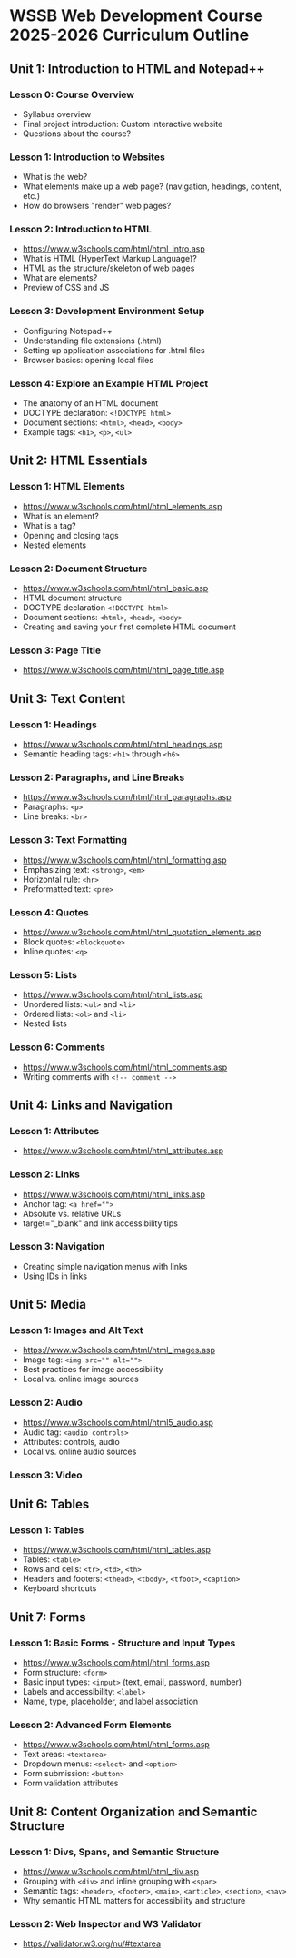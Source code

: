 # WSSB Web Development Course 2025-2026 Curriculum Outline
## Unit 1: Introduction to HTML and Notepad++

### Lesson 0: Course Overview
- Syllabus overview
- Final project introduction: Custom interactive website
- Questions about the course?

### Lesson 1: Introduction to Websites
- What is the web?
- What elements make up a web page? (navigation, headings, content, etc.)
- How do browsers "render" web pages?

### Lesson 2: Introduction to HTML
- https://www.w3schools.com/html/html_intro.asp
- What is HTML (HyperText Markup Language)?
- HTML as the structure/skeleton of web pages
- What are elements?
- Preview of CSS and JS

### Lesson 3: Development Environment Setup
- Configuring Notepad++
- Understanding file extensions (.html)
- Setting up application associations for .html files
- Browser basics: opening local files

### Lesson 4: Explore an Example HTML Project
- The anatomy of an HTML document
- DOCTYPE declaration: `<!DOCTYPE html>`
- Document sections: `<html>`, `<head>`, `<body>`
- Example tags: `<h1>`, `<p>`, `<ul>`

## Unit 2: HTML Essentials
### Lesson 1: HTML Elements
- https://www.w3schools.com/html/html_elements.asp
- What is an element?
- What is a tag?
- Opening and closing tags
- Nested elements

### Lesson 2: Document Structure
- https://www.w3schools.com/html/html_basic.asp
- HTML document structure
- DOCTYPE declaration `<!DOCTYPE html>`
- Document sections: `<html>`, `<head>`, `<body>`
- Creating and saving your first complete HTML document

### Lesson 3: Page Title
- https://www.w3schools.com/html/html_page_title.asp

## Unit 3: Text Content

### Lesson 1: Headings
- https://www.w3schools.com/html/html_headings.asp
- Semantic heading tags: `<h1>` through `<h6>`

### Lesson 2: Paragraphs, and Line Breaks
- https://www.w3schools.com/html/html_paragraphs.asp
- Paragraphs: `<p>`
- Line breaks: `<br>`

### Lesson 3: Text Formatting
- https://www.w3schools.com/html/html_formatting.asp
- Emphasizing text: `<strong>`, `<em>`
- Horizontal rule: `<hr>`
- Preformatted text: `<pre>`

### Lesson 4: Quotes
- https://www.w3schools.com/html/html_quotation_elements.asp
- Block quotes: `<blockquote>`
- Inline quotes: `<q>`

### Lesson 5: Lists
- https://www.w3schools.com/html/html_lists.asp
- Unordered lists: `<ul>` and `<li>`
- Ordered lists: `<ol>` and `<li>`
- Nested lists

### Lesson 6: Comments
- https://www.w3schools.com/html/html_comments.asp
- Writing comments with `<!-- comment -->`

## Unit 4: Links and Navigation

### Lesson 1: Attributes
- https://www.w3schools.com/html/html_attributes.asp

### Lesson 2: Links
- https://www.w3schools.com/html/html_links.asp
- Anchor tag: `<a href="">`
- Absolute vs. relative URLs
- target="_blank" and link accessibility tips

### Lesson 3: Navigation
- Creating simple navigation menus with links
- Using IDs in links

## Unit 5: Media

### Lesson 1: Images and Alt Text
- https://www.w3schools.com/html/html_images.asp
- Image tag: `<img src="" alt="">`
- Best practices for image accessibility
- Local vs. online image sources

### Lesson 2: Audio
- https://www.w3schools.com/html/html5_audio.asp
- Audio tag: `<audio controls>`
- Attributes: controls, audio
- Local vs. online audio sources

### Lesson 3: Video

## Unit 6: Tables

### Lesson 1: Tables
- https://www.w3schools.com/html/html_tables.asp
- Tables: `<table>`
- Rows and cells: `<tr>`, `<td>`, `<th>`
- Headers and footers: `<thead>`, `<tbody>`, `<tfoot>`, `<caption>`
- Keyboard shortcuts

## Unit 7: Forms

### Lesson 1: Basic Forms - Structure and Input Types
- https://www.w3schools.com/html/html_forms.asp
- Form structure: `<form>`
- Basic input types: `<input>` (text, email, password, number)
- Labels and accessibility: `<label>`
- Name, type, placeholder, and label association

### Lesson 2: Advanced Form Elements
- https://www.w3schools.com/html/html_forms.asp
- Text areas: `<textarea>`
- Dropdown menus: `<select>` and `<option>`
- Form submission: `<button>`
- Form validation attributes

## Unit 8: Content Organization and Semantic Structure

### Lesson 1: Divs, Spans, and Semantic Structure
- https://www.w3schools.com/html/html_div.asp
- Grouping with `<div>` and inline grouping with `<span>`
- Semantic tags: `<header>`, `<footer>`, `<main>`, `<article>`, `<section>`, `<nav>`
- Why semantic HTML matters for accessibility and structure

### Lesson 2: Web Inspector and W3 Validator
- https://validator.w3.org/nu/#textarea
